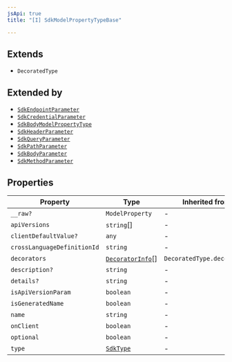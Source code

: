 ```yaml
---
jsApi: true
title: "[I] SdkModelPropertyTypeBase"

---
```

## Extends

- `DecoratedType`

## Extended by

- [`SdkEndpointParameter`](SdkEndpointParameter.md)
- [`SdkCredentialParameter`](SdkCredentialParameter.md)
- [`SdkBodyModelPropertyType`](SdkBodyModelPropertyType.md)
- [`SdkHeaderParameter`](SdkHeaderParameter.md)
- [`SdkQueryParameter`](SdkQueryParameter.md)
- [`SdkPathParameter`](SdkPathParameter.md)
- [`SdkBodyParameter`](SdkBodyParameter.md)
- [`SdkMethodParameter`](SdkMethodParameter.md)

## Properties

| Property | Type | Inherited from |
| ------ | ------ | ------ |
| `__raw?` | `ModelProperty` | - |
| `apiVersions` | `string`[] | - |
| `clientDefaultValue?` | `any` | - |
| `crossLanguageDefinitionId` | `string` | - |
| `decorators` | [`DecoratorInfo`](DecoratorInfo.md)[] | `DecoratedType.decorators` |
| `description?` | `string` | - |
| `details?` | `string` | - |
| `isApiVersionParam` | `boolean` | - |
| `isGeneratedName` | `boolean` | - |
| `name` | `string` | - |
| `onClient` | `boolean` | - |
| `optional` | `boolean` | - |
| `type` | [`SdkType`](../type-aliases/SdkType.md) | - |
